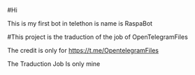 #Hi 

This is my first bot in telethon is name is RaspaBot 

#This project is the traduction of the job of OpenTelegramFiles 

The credit is only for https://t.me/OpentelegramFiles

The Traduction Job Is only mine

